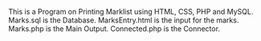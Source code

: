 This is a Program on Printing Marklist using HTML, CSS, PHP and MySQL.
Marks.sql is the Database.
MarksEntry.html is the input for the marks.
Marks.php is the Main Output.
Connected.php is the Connector.
